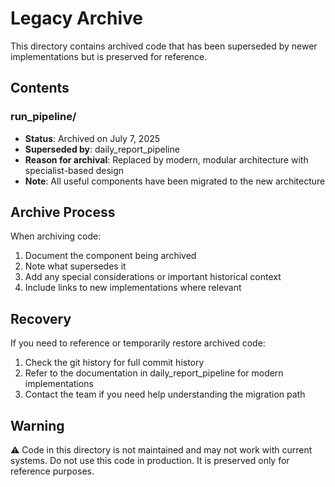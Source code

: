 # Legacy Archive

This directory contains archived code that has been superseded by newer implementations but is preserved for reference.

## Contents

### run_pipeline/
- **Status**: Archived on July 7, 2025
- **Superseded by**: daily_report_pipeline
- **Reason for archival**: Replaced by modern, modular architecture with specialist-based design
- **Note**: All useful components have been migrated to the new architecture

## Archive Process
When archiving code:
1. Document the component being archived
2. Note what supersedes it
3. Add any special considerations or important historical context
4. Include links to new implementations where relevant

## Recovery
If you need to reference or temporarily restore archived code:
1. Check the git history for full commit history
2. Refer to the documentation in daily_report_pipeline for modern implementations
3. Contact the team if you need help understanding the migration path

## Warning
⚠️ Code in this directory is not maintained and may not work with current systems.
Do not use this code in production. It is preserved only for reference purposes.
